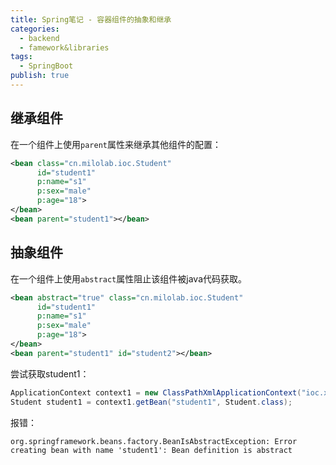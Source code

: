 ```yaml
---
title: Spring笔记 - 容器组件的抽象和继承
categories:
  - backend
  - famework&libraries
tags:
  - SpringBoot
publish: true
---
```


## 继承组件

在一个组件上使用`parent`属性来继承其他组件的配置：

```xml
<bean class="cn.milolab.ioc.Student"
      id="student1"
      p:name="s1"
      p:sex="male"
      p:age="18">
</bean>
<bean parent="student1"></bean>
```

## 抽象组件

在一个组件上使用`abstract`属性阻止该组件被java代码获取。

```xml
<bean abstract="true" class="cn.milolab.ioc.Student"
      id="student1"
      p:name="s1"
      p:sex="male"
      p:age="18">
</bean>
<bean parent="student1" id="student2"></bean>
```

尝试获取student1：

```java
ApplicationContext context1 = new ClassPathXmlApplicationContext("ioc.xml");
Student student1 = context1.getBean("student1", Student.class);
```

报错：

```
org.springframework.beans.factory.BeanIsAbstractException: Error creating bean with name 'student1': Bean definition is abstract
```

